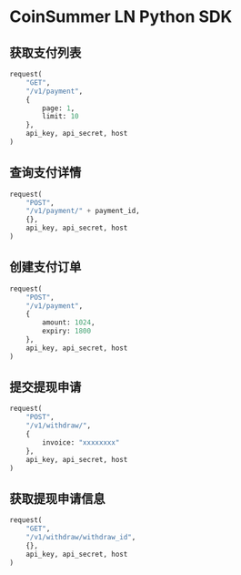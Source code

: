 # CoinSummer LN Python SDK

## 获取支付列表

```python
request(
    "GET", 
    "/v1/payment", 
    {
        page: 1,
        limit: 10
    },
    api_key, api_secret, host
)
```

## 查询支付详情

```python
request(
    "POST", 
    "/v1/payment/" + payment_id, 
    {},
    api_key, api_secret, host
)
```

## 创建支付订单

```python
request(
    "POST", 
    "/v1/payment", 
    {
        amount: 1024,
        expiry: 1800
    },
    api_key, api_secret, host
)
```

## 提交提现申请

```python
request(
    "POST", 
    "/v1/withdraw/", 
    {
        invoice: "xxxxxxxx"
    },
    api_key, api_secret, host
)
```

## 获取提现申请信息

```python
request(
    "GET",
    "/v1/withdraw/withdraw_id",
    {},
    api_key, api_secret, host
)
```
